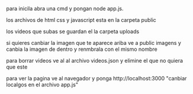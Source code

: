 
para inicila abra una cmd y pongan node app.js.

los archivos de html css y javascript esta en la carpeta public

los videos que subas se guardan el la carpeta uploads



si quieres canbiar la imagen que te aparece ariba ve a public imagens y canbia la imagen de dentro y renmbrala con el mismo nombre 

para borrar videos ve al al archivo videos.json y elimine el que no quiera que este 

para ver la pagina ve al navegador y ponga http://localhost:3000 "canbiar localgos en el archivo app.js"
